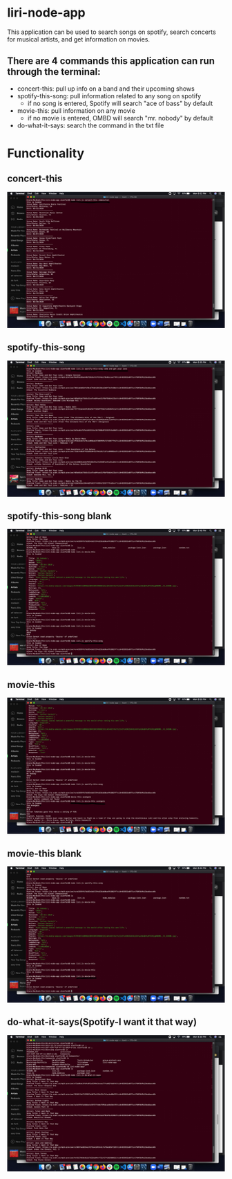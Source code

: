 # liri-node-app

This application can be used to search songs on spotify, search concerts for musical artists, and get information on movies. 

## There are 4 commands this application can run through the terminal:
* concert-this: pull up info on a band and their upcoming shows
* spotify-this-song: pull information related to any song on spotify
  * if no song is entered, Spotify will search "ace of bass" by default
* movie-this: pull information on any movie
  * if no movie is entered, OMBD will search "mr. nobody" by default
* do-what-it-says: search the command in the txt file

# Functionality

## concert-this
![concert-this](/concert-this.jpeg)

## spotify-this-song
![spotify-this-song](/spotify-song.jpeg)

## spotify-this-song blank
![spotify-this-song blank](/spotify-blank.jpeg)

## movie-this
![movie-this](/movie-this-movie.jpeg)

## movie-this blank
![movie-this blank](/movie-this-blank.jpeg)

## do-what-it-says(Spotify-I want it that way)
![do-what-it-says](/do-what-it-says.jpeg)
